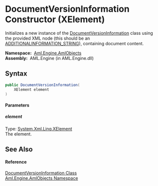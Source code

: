 DocumentVersionInformation Constructor (XElement)
=================================================
Initializes a new instance of the [DocumentVersionInformation][1] class using the provided XML node (this should be an [ADDITIONALINFORMATION_STRING][2]), containing document content.

  **Namespace:**  [Aml.Engine.AmlObjects][3]  
  **Assembly:**  AML.Engine (in AML.Engine.dll)

Syntax
------

```csharp
public DocumentVersionInformation(
	XElement element
)
```

#### Parameters

##### *element*
Type: [System.Xml.Linq.XElement][4]  
The element.


See Also
--------

#### Reference
[DocumentVersionInformation Class][1]  
[Aml.Engine.AmlObjects Namespace][3]  

[1]: README.md
[2]: ../../Aml.Engine.CAEX/CAEX_CLASSModel_TagNames/ADDITIONALINFORMATION_STRING.md
[3]: ../README.md
[4]: https://docs.microsoft.com/dotnet/api/system.xml.linq.xelement
[5]: https://www.automationml.org
[6]: ../../icons/logoShade.png